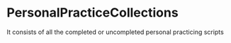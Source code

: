 # PersonalPracticeCollections
It consists of all the completed or uncompleted personal practicing scripts
